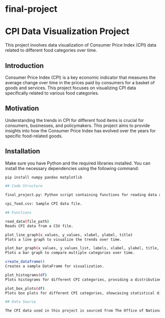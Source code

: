 # final-project
# CPI Data Visualization Project

This project involves data visualization of Consumer Price Index (CPI) data related to different food categories over time.

## Introduction

Consumer Price Index (CPI) is a key economic indicator that measures the average change over time in the prices paid by consumers for a basket of goods and services. This project focuses on visualizing CPI data specifically related to various food categories.

## Motivation

Understanding the trends in CPI for different food items is crucial for consumers, businesses, and policymakers. This project aims to provide insights into how the Consumer Price Index has evolved over the years for specific food-related goods.

## Installation

Make sure you have Python and the required libraries installed. You can install the necessary dependencies using the following command:

```bash
pip install numpy pandas matplotlib

## Code Structure

final_project.py: Python script containing functions for reading data and creating visualisations.

cpi_food.csv: Sample CPI data file.

## Functions

read_data(file_path)
Reads CPI data from a CSV file.

plot_line_graph(x_values, y_values, xlabel, ylabel, title)
Plots a line graph to visualize the trends over time.

plot_bar_graph(x_values, y_values_list, labels, xlabel, ylabel, title, bar_width=0.2)
Plots a bar graph to compare multiple categories over time.

create_dataframe()
Creates a sample DataFrame for visualization.

plot_histograms(df)
Plots histograms for different CPI categories, providing a distribution overview.

plot_box_plots(df)
Plots box plots for different CPI categories, showcasing statistical distributions.

## Data Source

The CPI data used in this project is sourced from The Office of National Statistics, and it represents the CPI values for various food categories over the years 2010 to 2023.


